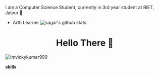 
I am a Computer Science Student, currently in 3rd year student at RIET, Jaipur 🏫

- Arth Learner
![sagar's github stats](https://github-readme-stats.vercel.app/api?username=sagarjangid41&count_private=true&show_icons=true&theme=highcontrast)
<h1 align = "Center" >Hello There 👋 </h1>
<p align="Left"> <img src="https://komarev.com/ghpvc/?username=sagarjangid41&style=plastic&color=orange&label=PROFILE+VIEWS" alt="imvickykumar999"  /> </p>
<p></p>
<b>skills </b>

